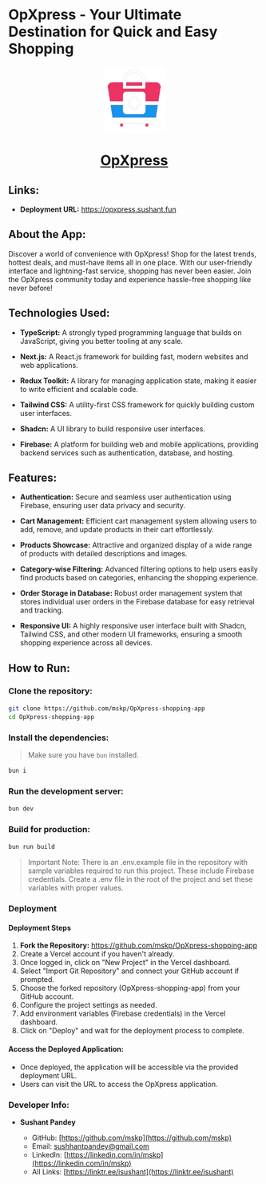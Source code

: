 # OpXpress - Your Ultimate Destination for Quick and Easy Shopping

<p align="center">
  <a href="https://opxpress.sushant.fun">
    <picture>
      <img src="./public/icon.png" height="128">
    </picture>
    <h1 align="center">OpXpress</h1>
  </a>
</p>

## Links:

- **Deployment URL:** https://opxpress.sushant.fun

## About the App:

Discover a world of convenience with OpXpress! Shop for the latest trends, hottest deals, and must-have items all in one place. With our user-friendly interface and lightning-fast service, shopping has never been easier. Join the OpXpress community today and experience hassle-free shopping like never before!

## Technologies Used:

- **TypeScript:** A strongly typed programming language that builds on JavaScript, giving you better tooling at any scale.

- **Next.js:** A React.js framework for building fast, modern websites and web applications.

- **Redux Toolkit:** A library for managing application state, making it easier to write efficient and scalable code.

- **Tailwind CSS:** A utility-first CSS framework for quickly building custom user interfaces.

- **Shadcn:** A UI library to build responsive user interfaces.

- **Firebase:** A platform for building web and mobile applications, providing backend services such as authentication, database, and hosting.

## Features:

- **Authentication:**
  Secure and seamless user authentication using Firebase, ensuring user data privacy and security.

- **Cart Management:**
  Efficient cart management system allowing users to add, remove, and update products in their cart effortlessly.

- **Products Showcase:**
  Attractive and organized display of a wide range of products with detailed descriptions and images.

- **Category-wise Filtering:**
  Advanced filtering options to help users easily find products based on categories, enhancing the shopping experience.

- **Order Storage in Database:**
  Robust order management system that stores individual user orders in the Firebase database for easy retrieval and tracking.

- **Responsive UI:**
  A highly responsive user interface built with Shadcn, Tailwind CSS, and other modern UI frameworks, ensuring a smooth shopping experience across all devices.

## How to Run:

### **Clone the repository:**

```bash
git clone https://github.com/mskp/OpXpress-shopping-app
cd OpXpress-shopping-app
```

### **Install the dependencies:**

> Make sure you have `bun` installed.

```bash
bun i
```

### **Run the development server:**

```bash
bun dev
```

### **Build for production:**

```bash
bun run build
```

> Important Note: There is an .env.example file in the repository with sample variables required to run this project. These include Firebase credentials. Create a .env file in the root of the project and set these variables with proper values.

### Deployment

#### Deployment Steps

1. **Fork the Repository:** https://github.com/mskp/OpXpress-shopping-app
2. Create a Vercel account if you haven't already.
3. Once logged in, click on "New Project" in the Vercel dashboard.
4. Select "Import Git Repository" and connect your GitHub account if prompted.
5. Choose the forked repository (OpXpress-shopping-app) from your GitHub account.
6. Configure the project settings as needed.
7. Add environment variables (Firebase credentials) in the Vercel dashboard.
8. Click on "Deploy" and wait for the deployment process to complete.

#### Access the Deployed Application:

- Once deployed, the application will be accessible via the provided deployment URL.
- Users can visit the URL to access the OpXpress application.

### Developer Info:

- **Sushant Pandey**

  - GitHub: [https://github.com/mskp](https://github.com/mskp)
  - Email: sushhantpandey@gmail.com
  - LinkedIn: [https://linkedin.com/in/mskp](https://linkedin.com/in/mskp)
  - All Links: [https://linktr.ee/isushant](https://linktr.ee/isushant)
